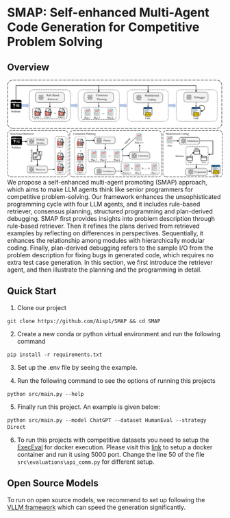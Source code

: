  

# SMAP: Self-enhanced Multi-Agent Code Generation for Competitive Problem Solving
      



## Overview
![SMAP Overview](./images/overview.png)
We propose a self-enhanced multi-agent promoting (SMAP) approach, which aims to make LLM agents think like senior programmers for competitive problem-solving. Our framework enhances the unsophisticated programming cycle with four LLM agents, and it includes rule-based retriever, consensus planning, structured programming and plan-derived debugging. SMAP first provides insights into problem description through rule-based retriever. Then it refines the plans derived from retrieved examples by reflecting on differences in perspectives. Sequentially, it enhances the relationship among modules with hierarchically modular coding. Finally, plan-derived debugging refers to the sample I/O from the problem description for fixing bugs in generated code, which requires no extra test case generation. In this section, we first introduce the retriever agent, and then illustrate the planning and the programming in detail. 

## Quick Start
1. Clone our project
```
git clone https://github.com/Aisp1/SMAP && cd SMAP
```

2. Create a new conda or python virtual environment and run the following command
```
pip install -r requirements.txt
```

3. Set up the .env file by seeing the example.

4. Run the following command to see the options of running this projects
```
python src/main.py --help
```

5. Finally run this project. An example is given below:
```
python src/main.py --model ChatGPT --dataset HumanEval --strategy Direct
```

6. To run this projects with competitive datasets you need to setup the [ExecEval](https://github.com/ntunlp/ExecEval) for docker execution. Please visit this [link](https://github.com/ntunlp/ExecEval) to setup a docker container and run it using 5000 port. Change the line 50 of the file `src\evaluations\api_comm.py` for different setup. 

## Open Source Models
To run on open source models, we recommend to set up following the [VLLM framework](https://github.com/vllm-project/vllm) which can speed the generation significantly.

